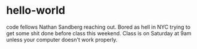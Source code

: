 # hello-world
code fellows
Nathan Sandberg reaching out. Bored as hell in NYC trying to get some shit done before class this weekend. 
Class is on Saturday at 9am unless your computer doesn't work properly. 
